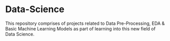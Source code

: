 # Data-Science
This repository comprises of projects related to Data Pre-Processing, EDA &amp; Basic Machine Learning Models as part of learning into this new field of Data Science.

